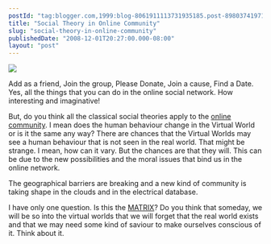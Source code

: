 ```yaml
---
postId: "tag:blogger.com,1999:blog-8061911113731935185.post-8980374197159029704"
title: "Social Theory in Online Community"
slug: "social-theory-in-online-community"
publishedDate: "2008-12-01T20:27:00.000-08:00"
layout: "post"
---
```


[![](http://2.bp.blogspot.com/_UYUaEitRq54/STS94T9entI/AAAAAAAAAd4/8J5qTkTxdjs/s400/Matrix1.jpg)](http://2.bp.blogspot.com/_UYUaEitRq54/STS94T9entI/AAAAAAAAAd4/8J5qTkTxdjs/s1600-h/Matrix1.jpg)

Add as a friend, Join the group, Please Donate, Join a cause, Find a Date.
Yes, all the things that you can do in the online social network. How
interesting and imaginative!  

  

But, do you think all the classical social theories apply to the [online
community](http://en.wikipedia.org/wiki/Internet_community). I mean does the
human behaviour change in the Virtual World or is it the same any way? There
are chances that the Virtual Worlds may see a human behaviour that is not seen
in the real world. That might be strange. I mean, how can it vary. But the
chances are that they will. This can be due to the new possibilities and the
moral issues that bind us in the online network.

  

The geographical barriers are breaking and a new kind of community is taking
shape in the clouds and in the electrical database.

  

I have only one question. Is this the
[MATRIX](http://www.imdb.com/title/tt0133093/)? Do you think that someday, we
will be so into the virtual worlds that we will forget that the real world
exists and that we may need some kind of saviour to make ourselves conscious
of it. Think about it.

